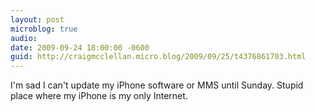 ```yaml
---
layout: post
microblog: true
audio: 
date: 2009-09-24 18:00:00 -0600
guid: http://craigmcclellan.micro.blog/2009/09/25/t4376861703.html
---
```

I'm sad I can't update my iPhone software or MMS until Sunday. Stupid place where my iPhone is my only Internet.
